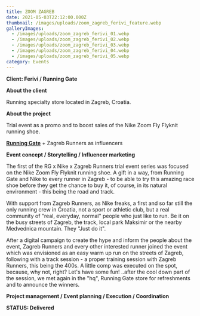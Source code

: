 ```yaml
---
title: ZOOM ZAGREB
date: 2021-05-03T22:12:00.000Z
thumbnail: /images/uploads/zoom_zagreb_ferivi_feature.webp
galleryImages:
  - /images/uploads/zoom_zagreb_ferivi_01.webp
  - /images/uploads/zoom_zagreb_ferivi_02.webp
  - /images/uploads/zoom_zagreb_ferivi_03.webp
  - /images/uploads/zoom_zagreb_ferivi_04.webp
  - /images/uploads/zoom_zagreb_ferivi_05.webp
category: Events
---
```

**Client: Ferivi / Running Gate**

**About the client** 

Running specialty store located in Zagreb, Croatia.

**About the project**

Trial event as a promo and to boost sales of the Nike Zoom Fly Flyknit running shoe.  

**[Running Gate](https://runninggate.hr)** + Zagreb Runners as influencers

**Event concept / Storytelling / Influencer marketing**

The first of the RG x Nike x Zagreb Runners trial event series was focused on the Nike Zoom Fly Flyknit running shoe. A gift in a way, from Running Gate and Nike to every runner in Zagreb - to be able to try this amazing race shoe before they get the chance to buy it, of course, in its natural environment - this being the road and track. 

With support from Zagreb Runners, as Nike freaks, a first and so far still the only running crew in Croatia, not a sport or athletic club, but a real community of "real, everyday, normal" people who just like to run. Be it on the busy streets of Zagreb, the track, local park Maksimir or the nearby Medvednica mountain. They "Just do it". 

After a digital campaign to create the hype and inform the people about the event, Zagreb Runners and every other interested runner joined the event which was envisioned as an easy warm up run on the streets of Zagreb, following with a track session - a proper training session with Zagreb Runners, this being the 400s. A little comp was executed on the spot, because, why not, right? Let's have some fun! ..after the cool down part of the session, we met again in the "hq", Running Gate store for refreshments and to announce the winners. 

**Project management / Event planning / Execution / Coordination**

**STATUS: Delivered**